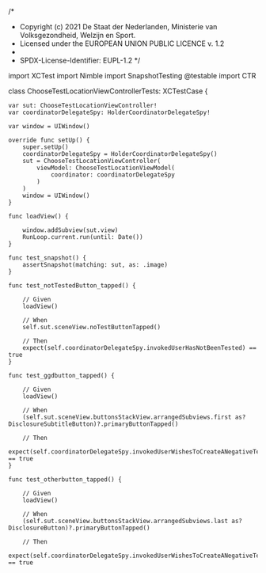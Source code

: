 /*
* Copyright (c) 2021 De Staat der Nederlanden, Ministerie van Volksgezondheid, Welzijn en Sport.
*  Licensed under the EUROPEAN UNION PUBLIC LICENCE v. 1.2
*
*  SPDX-License-Identifier: EUPL-1.2
*/

import XCTest
import Nimble
import SnapshotTesting
@testable import CTR

class ChooseTestLocationViewControllerTests: XCTestCase {

	var sut: ChooseTestLocationViewController!
	var coordinatorDelegateSpy: HolderCoordinatorDelegateSpy!

	var window = UIWindow()

	override func setUp() {
		super.setUp()
		coordinatorDelegateSpy = HolderCoordinatorDelegateSpy()
		sut = ChooseTestLocationViewController(
			viewModel: ChooseTestLocationViewModel(
				coordinator: coordinatorDelegateSpy
			)
		)
		window = UIWindow()
	}

	func loadView() {

		window.addSubview(sut.view)
		RunLoop.current.run(until: Date())
	}

	func test_snapshot() {
		assertSnapshot(matching: sut, as: .image)
	}

	func test_notTestedButton_tapped() {

		// Given
		loadView()

		// When
		self.sut.sceneView.noTestButtonTapped()

		// Then
		expect(self.coordinatorDelegateSpy.invokedUserHasNotBeenTested) == true
	}

	func test_ggdbutton_tapped() {

		// Given
		loadView()

		// When
		(self.sut.sceneView.buttonsStackView.arrangedSubviews.first as? DisclosureSubtitleButton)?.primaryButtonTapped()

		// Then
		expect(self.coordinatorDelegateSpy.invokedUserWishesToCreateANegativeTestQRFromGGD) == true
	}

	func test_otherbutton_tapped() {

		// Given
		loadView()

		// When
		(self.sut.sceneView.buttonsStackView.arrangedSubviews.last as? DisclosureButton)?.primaryButtonTapped()

		// Then
		expect(self.coordinatorDelegateSpy.invokedUserWishesToCreateANegativeTestQR) == true
